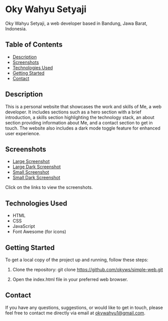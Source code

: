 # Oky Wahyu Setyaji

Oky Wahyu Setyaji, a web developer based in Bandung, Jawa Barat, Indonesia.

## Table of Contents

- [Description](#description)
- [Screenshots](#screenshots)
- [Technologies Used](#technologies-used)
- [Getting Started](#getting-started)
- [Contact](#contact)

## Description

This is a personal website that showcases the work and skills of Me, a web developer. It includes sections such as a hero section with a brief introduction, a skills section highlighting the technology stack, an about section providing information about Me, and a contact section to get in touch. The website also includes a dark mode toggle feature for enhanced user experience.

## Screenshots

- [Large Screenshot](assets/screenshot/large.png)
- [Large Dark Screenshot](assets/screenshot/large_dark.png)
- [Small Screenshot](assets/screenshot/small.png)
- [Small Dark Screenshot](assets/screenshot/small_dark.png)

Click on the links to view the screenshots.

## Technologies Used

- HTML
- CSS
- JavaScript
- Font Awesome (for icons)

## Getting Started

To get a local copy of the project up and running, follow these steps:

1. Clone the repository:
   git clone https://github.com/okyws/simple-web.git

2. Open the index.html file in your preferred web browser.

## Contact

If you have any questions, suggestions, or would like to get in touch, please feel free to contact me directly via email at [okywahyu1@gmail.com](mailto:okywahyu1@gmail.com).
